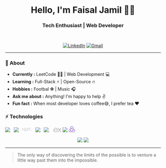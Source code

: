 <h1 align="center"> Hello, I'm Faisal Jamil 👨‍💻 </h1>

<h3 align="center">  Tech Enthusiast | Web Developer </h3> <br>

<p align="center"> 
<a href="https://www.linkedin.com/in/faisaljamil25/"><img alt="LinkedIn" src="https://img.shields.io/badge/Linkedin-%230077B5?style=for-the-badge&logo=Linkedin&logoColor=white&&link=https://www.linkedin.com/in/faisaljamil25/"></a>
<a href="mailto:faisaljamilcs@gmail.com"><img alt="Gmail" src="https://img.shields.io/badge/-Gmail-c14438?style=for-the-badge&logo=Gmail&logoColor=white&link=mailto:faisaljamilcs@gmail.com"></a>
</p>

---------------------------------------------------------------------------------------------------------------------------------------------------------------------------------

### 🤔 About

-  **Currently :**  LeetCode 👨‍💻 | Web Development :computer:
-  **Learning :** Full-Stack :zap: | Open-Source :fire:	
-  **Hobbies :** Footbal :soccer: | Music :headphones:
-  **Ask me about :** Anything! I'm happy to help :v:
-  **Fun fact :** When most developer loves coffee:sweat_smile:, I prefer tea :heart: 


### ⚡ Technologies

<p>

<img width="4%" src="https://www.vectorlogo.zone/logos/reactjs/reactjs-icon.svg">&nbsp;&nbsp;
<img width="4%" src="https://www.vectorlogo.zone/logos/nodejs/nodejs-icon.svg">&nbsp;&nbsp;
<img width="6%" src="https://raw.githubusercontent.com/faisaljamil25/faisaljamil25/065197662fb615d498e8a12d2ae91475d936cf06/icons/nextjs.svg">&nbsp;&nbsp;
<img width="4%" src="https://www.svgrepo.com/show/303206/javascript-logo.svg">&nbsp;&nbsp;
<img width="4%" src="https://www.vectorlogo.zone/logos/typescriptlang/typescriptlang-icon.svg">&nbsp;&nbsp;&nbsp;
<img width="5%" src="https://raw.githubusercontent.com/faisaljamil25/faisaljamil25/dacb4bfc56996fb0bffffd813e29af23b06faed2/icons/express.svg">
<img width="4%" src="https://www.vectorlogo.zone/logos/mongodb/mongodb-icon.svg">
<img width="4%" src="https://raw.githubusercontent.com/faisaljamil25/faisaljamil25/8842e812d7f7bd9a9d4a1779631df091fa55e651/icons/redux.svg">&nbsp;
<br />
</p>


<p align="center">
  <img src="https://github-readme-stats.vercel.app/api?username=faisaljamil25&count_private=true&show_icons=true" height="170px">
  <img src="https://github-readme-stats.vercel.app/api/top-langs/?username=faisaljamil25&langs_count=8&layout=compact" height="170px">
</p>

-------------------------------------------------------------------------------------------------------------------------------------------------------------------------------

> The only way of discovering the limits of the possible is to venture a little way past them into the impossible.
